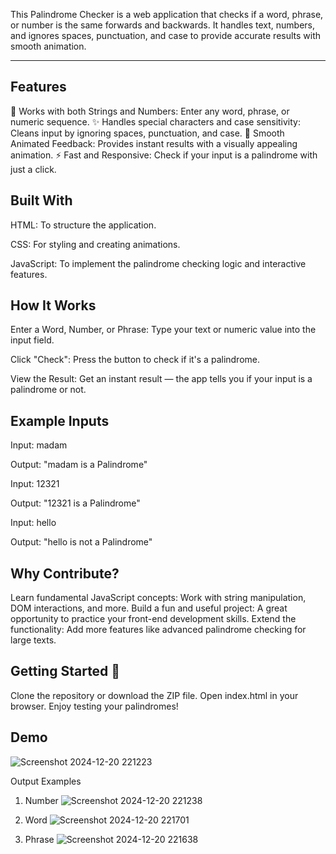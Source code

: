 This Palindrome Checker is a web application that checks if a word, phrase, or number is the same forwards and backwards. It handles text, numbers, and ignores spaces, punctuation, and case to provide accurate results with smooth animation.

---
Features
---
🔄 Works with both Strings and Numbers: Enter any word, phrase, or numeric sequence.
✨ Handles special characters and case sensitivity: Cleans input by ignoring spaces, punctuation, and case.
🎨 Smooth Animated Feedback: Provides instant results with a visually appealing animation.
⚡ Fast and Responsive: Check if your input is a palindrome with just a click.

Built With
---
HTML: To structure the application.

CSS: For styling and creating animations.

JavaScript: To implement the palindrome checking logic and interactive features.

How It Works
---
Enter a Word, Number, or Phrase: Type your text or numeric value into the input field.

Click "Check": Press the button to check if it's a palindrome.

View the Result: Get an instant result — the app tells you if your input is a palindrome or not.

Example Inputs
---
Input: madam

Output: "madam is a Palindrome"


Input: 12321

Output: "12321 is a Palindrome"


Input: hello

Output: "hello is not a Palindrome"



Why Contribute?
---
Learn fundamental JavaScript concepts: Work with string manipulation, DOM interactions, and more.
Build a fun and useful project: A great opportunity to practice your front-end development skills.
Extend the functionality: Add more features like advanced palindrome checking for large texts.

Getting Started 🚀
---
Clone the repository or download the ZIP file.
Open index.html in your browser.
Enjoy testing your palindromes!

Demo
---
![Screenshot 2024-12-20 221223](https://github.com/user-attachments/assets/05ed51e0-1a0d-4d97-bdc2-c280dd423aff)

Output Examples
1. Number
![Screenshot 2024-12-20 221238](https://github.com/user-attachments/assets/a3c00fba-3ed2-4126-bf40-37d2daee2509)

2. Word
![Screenshot 2024-12-20 221701](https://github.com/user-attachments/assets/25d2956d-2962-4c2e-91d3-7ee2c702fcd7)

3. Phrase
![Screenshot 2024-12-20 221638](https://github.com/user-attachments/assets/3d3b7820-bca6-447c-a279-4da84b85d89c)

